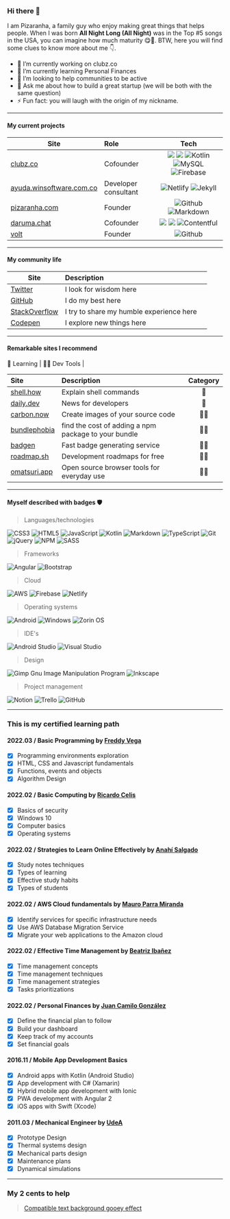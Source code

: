 ### Hi there 👋

I am Pizaranha, a family guy who enjoy making great things that helps people. When I was born **All Night Long (All Night)** was in the Top #5 songs in the USA, you can imagine how much maturity 😋🦖. BTW, here you will find some clues to know more about me 👇.

- 🔭 I’m currently working on clubz.co
- 🌱 I’m currently learning Personal Finances 
- 👯 I’m looking to help communities to be active
- 💬 Ask me about how to build a great startup (we will be both with the same question)
- ⚡ Fun fact: you will laugh with the origin of my nickname.

---

#### My current projects

| Site                            | Role             | Tech  |
| -------------                   |:-------------           | :-----:|
| [clubz.co](https://clubz.co)    | Cofounder     | ![](https://img.shields.io/badge/angular-%23DD0031.svg?style=flat&logo=angular&logoColor=white) ![](https://img.shields.io/badge/AWS-%23FF9900.svg?style=flat&logo=amazon-aws&logoColor=white) ![Kotlin](https://img.shields.io/badge/kotlin-%230095D5.svg?style=flat&logo=kotlin&logoColor=white) ![MySQL](https://img.shields.io/badge/mysql-%2300f.svg?style=flat&logo=mysql&logoColor=white) ![Firebase](https://img.shields.io/badge/firebase-%23039BE5.svg?style=flat&logo=firebase)|
| [ayuda.winsoftware.com.co](https://ayuda.winsoftware.com.co)    | Developer consultant     | ![Netlify](https://img.shields.io/badge/netlify-%23000000.svg?style=flat&logo=netlify&logoColor=#00C7B7) ![Jekyll](https://img.shields.io/badge/jekyll-%23DD0031.svg?style=flat&logo=jekyll&logoColor=white) |
| [pizaranha.com](https://pizaranha.com)    | Founder     | ![Github](https://img.shields.io/badge/github-%23000000.svg?style=flat&logo=github&logoColor=#00C7B7) ![Markdown](https://img.shields.io/badge/markdown-%23DD0031.svg?style=flat&logo=markdown&logoColor=white) |
| [daruma.chat](https://daruma.chat)    | Cofounder     | ![](https://img.shields.io/badge/gatsby-%23DD0031.svg?style=flat&logo=gatsby&logoColor=white) ![](https://img.shields.io/badge/AWS-%23FF9900.svg?style=flat&logo=amazon-aws&logoColor=white) ![Contentful](https://img.shields.io/badge/contentful-%230095D5.svg?style=flat&logo=contentful&logoColor=white) |
| [volt](https://volt.pizaranha.com)    | Founder     | ![Github](https://img.shields.io/badge/github-%23000000.svg?style=flat&logo=github&logoColor=#00C7B7) |

---

#### My community life

| Site                                                                     | Description                                         |   |
| -------------                                                            |:-------------                                       | :-----:|
| [Twitter](https://twitter.com/pizaranha)                                 | I look for wisdom here                              |  |
| [GitHub](https://github.com/pizaranha)                                   | I do my best here                                   |  |
| [StackOverflow](https://stackoverflow.com/users/8328361/pizaranha)       | I try to share my humble experience here            |  |
| [Codepen](https://codepen.io/pizaranha)                                  | I explore new things here                           |  |

---

#### Remarkable sites I recommend

📗 Learning | 👨‍🏫 Dev Tools | 

| Site                                     | Description                                          | Category  |
| :-------------                           |:-------------                                        | :-----:|
| [shell.how](https://shell.how)           | Explain shell commands                               | 📗 |
| [daily.dev](https://daily.dev)           | News for developers                                  | 📗 |
| [carbon.now](https://carbon.now.sh)      | Create images of your source code                    | 👨‍🏫 |
| [bundlephobia](https://bundlephobia.com) | find the cost of adding a npm package to your bundle | 👨‍🏫 |
| [badgen](https://badgen.net/)            | Fast badge generating service                        | 👨‍🏫 |
| [roadmap.sh](https://roadmap.sh/)        | Development roadmaps for free                        | 👨‍🏫 |
| [omatsuri.app](https://omatsuri.app/)    | Open source browser tools for everyday use           | 👨‍🏫 |

---

#### Myself described with badges 🛡️

> Languages/technologies

![CSS3](https://img.shields.io/badge/css3-%231572B6.svg?style=flat&logo=css3&logoColor=white)
![HTML5](https://img.shields.io/badge/html5-%23E34F26.svg?style=flat&logo=html5&logoColor=white)
![JavaScript](https://img.shields.io/badge/javascript-%23323330.svg?style=flat&logo=javascript&logoColor=%23F7DF1E)
![Kotlin](https://img.shields.io/badge/kotlin-%230095D5.svg?style=flat&logo=kotlin&logoColor=white)
![Markdown](https://img.shields.io/badge/markdown-%23000000.svg?style=flat&logo=markdown&logoColor=white)
![TypeScript](https://img.shields.io/badge/typescript-%23007ACC.svg?style=flat&logo=typescript&logoColor=white)
![Git](https://img.shields.io/badge/git-%23F05033.svg?style=flat&logo=git&logoColor=white)
![jQuery](https://img.shields.io/badge/jquery-%230769AD.svg?style=flat&logo=jquery&logoColor=white)
![NPM](https://img.shields.io/badge/NPM-%23000000.svg?style=flat&logo=npm&logoColor=white)
![SASS](https://img.shields.io/badge/SASS-hotpink.svg?style=flat&logo=SASS&logoColor=white)

> Frameworks

![Angular](https://img.shields.io/badge/angular-%23DD0031.svg?style=flat&logo=angular&logoColor=white)
![Bootstrap](https://img.shields.io/badge/bootstrap-%23563D7C.svg?style=flat&logo=bootstrap&logoColor=white)

> Cloud

![AWS](https://img.shields.io/badge/AWS-%23FF9900.svg?style=flat&logo=amazon-aws&logoColor=white)
![Firebase](https://img.shields.io/badge/firebase-%23039BE5.svg?style=flat&logo=firebase)
![Netlify](https://img.shields.io/badge/netlify-%23000000.svg?style=flat&logo=netlify&logoColor=#00C7B7)

> Operating systems

![Android](https://img.shields.io/badge/Android-3DDC84?style=flat&logo=android&logoColor=white)
![Windows](https://img.shields.io/badge/Windows-0078D6?style=flat&logo=windows&logoColor=white)
![Zorin OS](https://img.shields.io/badge/-Zorin%20OS-%2310AAEB?style=flat&logo=zorin&logoColor=white)

> IDE's

![Android Studio](https://img.shields.io/badge/Android%20Studio-3DDC84.svg?style=flat&logo=android-studio&logoColor=white)
![Visual Studio](https://img.shields.io/badge/Visual%20Studio-5C2D91.svg?style=flat&logo=visual-studio&logoColor=white)

> Design

![Gimp Gnu Image Manipulation Program](https://img.shields.io/badge/Gimp-657D8B?style=flat&logo=gimp&logoColor=FFFFFF)
![Inkscape](https://img.shields.io/badge/Inkscape-e0e0e0?style=flat&logo=inkscape&logoColor=080A13)

> Project management

![Notion](https://img.shields.io/badge/Notion-%23000000.svg?style=flat&logo=notion&logoColor=white)
![Trello](https://img.shields.io/badge/Trello-%23026AA7.svg?style=flat&logo=Trello&logoColor=white)
![GitHub](https://img.shields.io/badge/github-%23121011.svg?style=flat&logo=github&logoColor=white)

---

### This is my certified learning path

#### 2022.03 / Basic Programming by [Freddy Vega](https://github.com/freddier)

- [x] Programming environments exploration
- [x] HTML, CSS and Javascript fundamentals
- [x] Functions, events and objects
- [x] Algorithm Design

#### 2022.02 / Basic Computing by [Ricardo Celis](https://twitter.com/celismx)

- [x] Basics of security
- [x] Windows 10
- [x] Computer basics
- [x] Operating systems

#### 2022.02 / Strategies to Learn Online Effectively by [Anahí Salgado](https://twitter.com/anncode)

- [x] Study notes techniques
- [x] Types of learning
- [x] Effective study habits
- [x] Types of students
     
#### 2022.02 / AWS Cloud fundamentals by [Mauro Parra Miranda](https://github.com/mauropm)

- [x] Identify services for specific infrastructure needs
- [x] Use AWS Database Migration Service
- [x] Migrate your web applications to the Amazon cloud

#### 2022.02 / Effective Time Management by [Beatriz Ibañez](https://twitter.com/beatrixip)

- [x] Time management concepts
- [x] Time management techniques
- [x] Time management strategies
- [x] Tasks prioritizations

#### 2022.02 / Personal Finances by [Juan Camilo González](https://twitter.com/FiguroLatam)

- [x] Define the financial plan to follow
- [x] Build your dashboard
- [x] Keep track of my accounts
- [x] Set financial goals

#### 2016.11 / Mobile App Development Basics

- [x] Android apps with Kotlin (Android Studio)
- [x] App development with C# (Xamarin)
- [x] Hybrid mobile app development with Ionic
- [x] PWA development with Angular 2
- [x] iOS apps with Swift (Xcode)

#### 2011.03 / Mechanical Engineer by [UdeA](https://www.udea.edu.co/wps/portal/udea/web/inicio/unidades-academicas/ingenieria/estudiar-facultad/pregrados/ingenieria-mecanica)

- [x] Prototype Design
- [x] Thermal systems design
- [x] Mechanical parts design
- [x] Maintenance plans
- [x] Dynamical simulations

---

### My 2 cents to help

> [Compatible text background gooey effect](https://codepen.io/pizaranha/pen/NWwEXaV)
